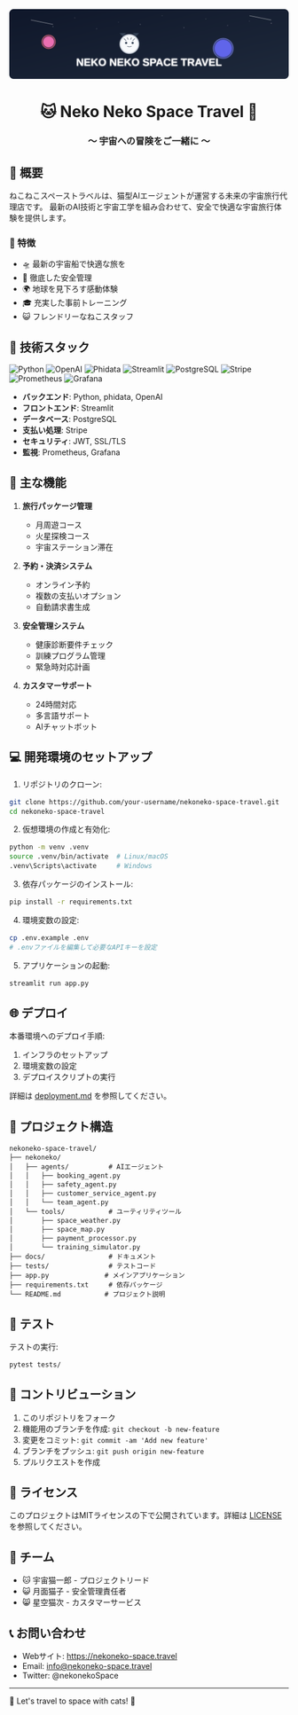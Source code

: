 
<div align="center">
  <img src="docs/header.svg" width="800">
  <h1>🐱 Neko Neko Space Travel 🚀</h1>
  <h3>～ 宇宙への冒険をご一緒に ～</h3>
</div>

## 📘 概要

ねこねこスペーストラベルは、猫型AIエージェントが運営する未来の宇宙旅行代理店です。
最新のAI技術と宇宙工学を組み合わせて、安全で快適な宇宙旅行体験を提供します。

### 🌟 特徴

- 🛸 最新の宇宙船で快適な旅を
- 🏥 徹底した安全管理
- 🌍 地球を見下ろす感動体験
- 🎓 充実した事前トレーニング
- 😺 フレンドリーなねこスタッフ

## 🔧 技術スタック

![Python](https://img.shields.io/badge/python-3670A0?style=for-the-badge&logo=python&logoColor=ffdd54)
![OpenAI](https://img.shields.io/badge/OpenAI-412991?style=for-the-badge&logo=openai&logoColor=white)
![Phidata](https://img.shields.io/badge/phidata-FF6B6B?style=for-the-badge&logo=python&logoColor=white)
![Streamlit](https://img.shields.io/badge/streamlit-FF4B4B?style=for-the-badge&logo=streamlit&logoColor=white)
![PostgreSQL](https://img.shields.io/badge/postgresql-4169E1?style=for-the-badge&logo=postgresql&logoColor=white)
![Stripe](https://img.shields.io/badge/stripe-008CDD?style=for-the-badge&logo=stripe&logoColor=white)
![Prometheus](https://img.shields.io/badge/prometheus-E6522C?style=for-the-badge&logo=prometheus&logoColor=white)
![Grafana](https://img.shields.io/badge/grafana-F46800?style=for-the-badge&logo=grafana&logoColor=white)

- **バックエンド**: Python, phidata, OpenAI
- **フロントエンド**: Streamlit
- **データベース**: PostgreSQL
- **支払い処理**: Stripe
- **セキュリティ**: JWT, SSL/TLS
- **監視**: Prometheus, Grafana

## 🚀 主な機能

1. **旅行パッケージ管理**
   - 月周遊コース
   - 火星探検コース
   - 宇宙ステーション滞在

2. **予約・決済システム**
   - オンライン予約
   - 複数の支払いオプション
   - 自動請求書生成

3. **安全管理システム**
   - 健康診断要件チェック
   - 訓練プログラム管理
   - 緊急時対応計画

4. **カスタマーサポート**
   - 24時間対応
   - 多言語サポート
   - AIチャットボット

## 💻 開発環境のセットアップ

1. リポジトリのクローン:
```bash
git clone https://github.com/your-username/nekoneko-space-travel.git
cd nekoneko-space-travel
```

2. 仮想環境の作成と有効化:
```bash
python -m venv .venv
source .venv/bin/activate  # Linux/macOS
.venv\Scripts\activate     # Windows
```

3. 依存パッケージのインストール:
```bash
pip install -r requirements.txt
```

4. 環境変数の設定:
```bash
cp .env.example .env
# .envファイルを編集して必要なAPIキーを設定
```

5. アプリケーションの起動:
```bash
streamlit run app.py
```

## 🌐 デプロイ

本番環境へのデプロイ手順:

1. インフラのセットアップ
2. 環境変数の設定
3. デプロイスクリプトの実行

詳細は [deployment.md](docs/deployment.md) を参照してください。

## 📁 プロジェクト構造

```
nekoneko-space-travel/
├── nekoneko/
│   ├── agents/          # AIエージェント
│   │   ├── booking_agent.py
│   │   ├── safety_agent.py
│   │   ├── customer_service_agent.py
│   │   └── team_agent.py
│   └── tools/           # ユーティリティツール
│       ├── space_weather.py
│       ├── space_map.py
│       ├── payment_processor.py
│       └── training_simulator.py
├── docs/                # ドキュメント
├── tests/               # テストコード
├── app.py              # メインアプリケーション
├── requirements.txt     # 依存パッケージ
└── README.md           # プロジェクト説明
```

## 🧪 テスト

テストの実行:
```bash
pytest tests/
```

## 🤝 コントリビューション

1. このリポジトリをフォーク
2. 機能用のブランチを作成: `git checkout -b new-feature`
3. 変更をコミット: `git commit -am 'Add new feature'`
4. ブランチをプッシュ: `git push origin new-feature`
5. プルリクエストを作成

## 📄 ライセンス

このプロジェクトはMITライセンスの下で公開されています。詳細は [LICENSE](LICENSE) を参照してください。

## 👥 チーム

- 🐱 宇宙猫一郎 - プロジェクトリード
- 😺 月面猫子 - 安全管理責任者
- 😸 星空猫次 - カスタマーサービス

## 📞 お問い合わせ

- Webサイト: https://nekoneko-space.travel
- Email: info@nekoneko-space.travel
- Twitter: @nekonekoSpace

---

🌟 Let's travel to space with cats! 🚀